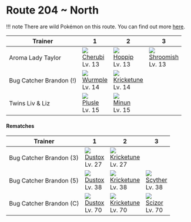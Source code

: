 # Route 204 ~ North

!!! note
    There are wild Pokémon on this route. You can find out more [here](../../wild_pokemon/route_204__north/).


Trainer                 | 1                                    | 2                                    | 3
---                     | ---                                  | ---                                  | ---
Aroma Lady Taylor       | ![][420]<br> [Cherubi]<br> Lv. 13    | ![][187]<br> [Hoppip]<br> Lv. 13     | ![][285]<br> [Shroomish]<br> Lv. 13
Bug Catcher Brandon (!) | ![][265]<br> [Wurmple]<br> Lv. 14    | ![][402]<br> [Kricketune]<br> Lv. 14
Twins Liv & Liz         | ![][311]<br> [Plusle]<br> Lv. 15     | ![][312]<br> [Minun]<br> Lv. 15

#### Rematches

Trainer                 | 1                                    | 2                                    | 3
---                     | ---                                  | ---                                  | ---
Bug Catcher Brandon (3) | ![][269]<br> [Dustox]<br> Lv. 27     | ![][402]<br> [Kricketune]<br> Lv. 27
Bug Catcher Brandon (5) | ![][269]<br> [Dustox]<br> Lv. 38     | ![][402]<br> [Kricketune]<br> Lv. 38 | ![][123]<br> [Scyther]<br> Lv. 38
Bug Catcher Brandon (C) | ![][269]<br> [Dustox]<br> Lv. 70     | ![][402]<br> [Kricketune]<br> Lv. 70 | ![][212]<br> [Scizor]<br> Lv. 70

[Scyther]: ../../pokemon_changes/123/
[Hoppip]: ../../pokemon_changes/187/
[Scizor]: ../../pokemon_changes/212/
[Wurmple]: ../../pokemon_changes/265/
[Dustox]: ../../pokemon_changes/269/
[Shroomish]: ../../pokemon_changes/285/
[Plusle]: ../../pokemon_changes/311/
[Minun]: ../../pokemon_changes/312/
[Kricketune]: ../../pokemon_changes/402/
[Cherubi]: ../../pokemon_changes/420/
[123]: ../img/pokemon/123.png
[187]: ../img/pokemon/187.png
[212]: ../img/pokemon/212.png
[265]: ../img/pokemon/265.png
[269]: ../img/pokemon/269.png
[285]: ../img/pokemon/285.png
[311]: ../img/pokemon/311.png
[312]: ../img/pokemon/312.png
[402]: ../img/pokemon/402.png
[420]: ../img/pokemon/420.png
